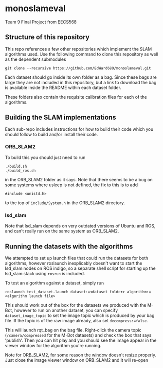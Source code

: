 # monoslameval
Team 9 Final Project from EECS568

## Structure of this repository

This repo references a few other repositories which implement the SLAM algorithms used.
Use the following command to clone this repository as well as the dependent submodules

```
git clone --recursive https://github.com/EdWard680/monoslameval.git
```

Each dataset should go inside its own folder as a bag. Since these bags are large they are not included in this repository, but a link to download the bag is available inside the README within each dataset folder.

These folders also contain the requisite calibration files for each of the algorithms.

## Building the SLAM implementations

Each sub-repo includes instructions for how to build their code which you should follow to build and/or install their code.

### ORB_SLAM2

To build this you should just need to run
```
./build.sh
./build_ros.sh
```
in the ORB_SLAM2 folder as it says. Note that there seems to be a bug on some systems where usleep is not defined, the fix to this is to add
```
#include <unistd.h>
```
to the top of `include/System.h` in the ORB_SLAM2 directory.

### lsd_slam

Note that lsd_slam depends on very outdated versions of Ubuntu and ROS, and can't really run on the same system as ORB_SLAM2.

## Running the datasets with the algorithms

We attempted to set up launch files that could run the datasets for both algorithms, however roslaunch inexplicably doesn't want to start the lsd_slam nodes on ROS indigo, so a separate shell script for starting up the lsd_slam stack using `rosrun` is included.

To test an algorithm against a dataset, simply run
```
roslaunch test_dataset.launch dataset:=<dataset folder> algorithm:=<algorithm launch file>
```

This should work out of the box for the datasets we produced with the M-Bot, however to run on another dataset, you can specify `dataset_image_topic` to set the image topic which is produced by your bag file. If the topic is of the raw image already, also set `decompress:=false`.

This will launch rqt_bag on the bag file. Right-click the camera topic (`/camera/compressed` for the M-Bot datasets) and check the box that says 'publish'. Then you can hit play and you should see the image appear in the viewer window for the algorithm you're running.

Note for ORB_SLAM2, for some reason the window doesn't resize properly. Just close the image viewer window on ORB_SLAM2 and it will re-open

